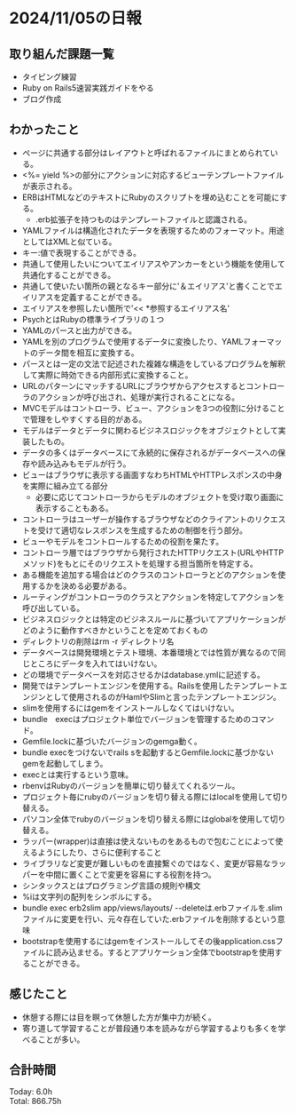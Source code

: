 # 2024/11/05の日報
## 取り組んだ課題一覧
* タイピング練習
* Ruby on Rails5速習実践ガイドをやる
* ブログ作成
## わかったこと
* ページに共通する部分はレイアウトと呼ばれるファイルにまとめられている。
* <%= yield %>の部分にアクションに対応するビューテンプレートファイルが表示される。
* ERBはHTMLなどのテキストにRubyのスクリプトを埋め込むことを可能にする。
  *  .erb拡張子を持つものはテンプレートファイルと認識される。
*  YAMLファイルは構造化されたデータを表現するためのフォーマット。用途としてはXMLと似ている。
  *   キー:値で表現することができる。
  *  共通して使用したいについてエイリアスやアンカーをという機能を使用して共通化することができる。
  *  共通して使いたい箇所の親となるキー部分に'＆エイリアス'と書くことでエイリアスを定義することができる。
  *  エイリアスを参照したい箇所で'<< *参照するエイリアス名'
*  PsychとはRubyの標準ライブラリの１つ
  * YAMLのパースと出力ができる。
  * YAMLを別のプログラムで使用するデータに変換したり、YAMLフォーマットのデータ間を相互に変換する。  
*  パースとは一定の文法で記述された複雑な構造をしているプログラムを解釈して実際に時効できる内部形式に変換すること。
*  URLのパターンにマッチするURLにブラウザからアクセスするとコントローラのアクションが呼び出され、処理が実行されることになる。
*  MVCモデルはコントローラ、ビュー、アクションを3つの役割に分けることで管理をしやすくする目的がある。
*  モデルはデータとデータに関わるビジネスロジックをオブジェクトとして実装したもの。
  * データの多くはデータベースにて永続的に保存されるがデータベースへの保存や読み込みもモデルが行う。
* ビューはブラウザに表示する画面すなわちHTMLやHTTPレスポンスの中身を実際に組み立てる部分
  * 必要に応じてコントローラからモデルのオブジェクトを受け取り画面に表示することもある。
*  コントローラはユーザーが操作するブラウザなどのクライアントのリクエストを受けて適切なレスポンスを生成するための制御を行う部分。
  * ビューやモデルをコントロールするための役割を果たす。
* コントローラ層ではブラウザから発行されたHTTPリクエスト(URLやHTTPメソッド)をもとにそのリクエストを処理する担当箇所を特定する。
*  ある機能を追加する場合はどのクラスのコントローラとどのアクションを使用するかを決める必要がある。
*  ルーティングがコントローラのクラスとアクションを特定してアクションを呼び出している。
*  ビジネスロジックとは特定のビジネスルールに基づいてアプリケーションがどのように動作すべきかということを定めておくもの
*  ディレクトリの削除はrm -r ディレクトリ名
*  データベースは開発環境とテスト環境、本番環境とでは性質が異なるので同じところにデータを入れてはいけない。
 * どの環境でデータベースを対応させるかはdatabase.ymlに記述する。
* 開発ではテンプレートエンジンを使用する。Railsを使用したテンプレートエンジンとして使用されるのがHamlやSlimと言ったテンプレートエンジン。
 * slimを使用するにはgemをインストールしなくてはいけない。
* bundle　execはプロジェクト単位でバージョンを管理するためのコマンド。
 * Gemfile.lockに基づいたバージョンのgemga動く。
 * bundle execをつけないでrails sを起動するとGemfile.lockに基づかないgemを起動してしまう。
 * execとは実行するという意味。
* rbenvはRubyのバージョンを簡単に切り替えてくれるツール。
 * プロジェクト毎にrubyのバージョンを切り替える際にはlocalを使用して切り替える。
 * パソコン全体でrubyのバージョンを切り替える際にはglobalを使用して切り替える。 
* ラッパー(wrapper)は直接は使えないものをあるもので包むことによって使えるようにしたり、さらに便利すること
 * ライブラリなど変更が難しいものを直接繋ぐのではなく、変更が容易なラッパーを中間に置くことで変更を容易にする役割を持つ。
* シンタックスとはプログラミング言語の規則や構文
* %iは文字列の配列をシンボルにする。
* bundle exec erb2slim app/views/layouts/ --deleteは.erbファイルを.slimファイルに変更を行い、元々存在していた.erbファイルを削除するという意味
* bootstrapを使用するにはgemをインストールしてその後application.cssファイルに読み込ませる。するとアプリケーション全体でbootstrapを使用することができる。
## 感じたこと
* 休憩する際には目を瞑って休憩した方が集中力が続く。
* 寄り道して学習することが普段通り本を読みながら学習するよりも多くを学べることが多い。
## 合計時間  
Today: 6.0h<br>
Total: 866.75h
